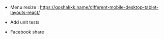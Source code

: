 * Menu resize : https://goshakkk.name/different-mobile-desktop-tablet-layouts-react/
* Add unit tests

* Facebook share